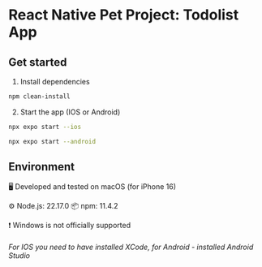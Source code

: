 # React Native Pet Project: Todolist App

## Get started

1. Install dependencies

```bash
npm clean-install
```

2. Start the app (IOS or Android)

```bash
npx expo start --ios
```

```bash
npx expo start --android
```

## Environment

🖥️ Developed and tested on macOS (for iPhone 16)

⚙️ Node.js: 22.17.0
📦 npm: 11.4.2

❗ Windows is not officially supported

###### For IOS you need to have installed XCode, for Android - installed Android Studio
